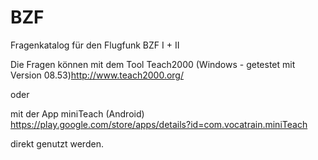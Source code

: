 # BZF
Fragenkatalog für den Flugfunk BZF I + II


Die Fragen können mit dem Tool Teach2000 (Windows - getestet mit Version 08.53)http://www.teach2000.org/

oder 

mit der App miniTeach (Android) https://play.google.com/store/apps/details?id=com.vocatrain.miniTeach

direkt genutzt werden.
